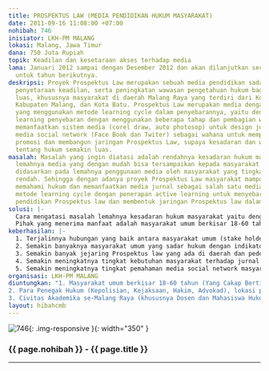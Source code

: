 ```yaml
---
title: PROSPEKTUS LAW (MEDIA PENDIDIKAN HUKUM MASYARAKAT)
date: 2011-09-16 11:08:00 +07:00
nohibah: 746
inisiator: LKH-PM MALANG
lokasi: Malang, Jawa Timur
dana: 750 Juta Rupiah
topik: Keadilan dan kesetaraan akses terhadap media
lama: Januari 2012 sampai dengan Desember 2012 dan akan dilanjutkan secara mandiri
  untuk tahun berikutnya.
deskripsi: Proyek Prospektus Law merupakan sebuah media pendidikan sadar hukum dan
  penyetaraan keadilan, serta peningkatan wawasan pengetahuan hukum bagi masyarakat
  luas, khususnya masyarakat di daerah Malang Raya yang terdiri dari Kota Malang,
  Kabupaten Malang, dan Kota Batu. Prospektus Law merupakan media dengan bentuk jurnal
  yang menggunakan metode learning cycle dalam penyebarannya, yaitu dengan active
  learning penyebaran dengan menggunakan beberapa tahap dan pembagian wilayah serta
  memanfaatkan sistem media (corel draw, auto photosop) untuk design jurnal. Pemanfaatan
  media social network (Face Book dan Twiter) sebagai wahana untuk mempermudah dalam
  promosi dan membangun jaringan Prospektus Law, supaya kesadaran dan wawasan masyarakat
  tentang hukum semakin luas.
masalah: Masalah yang ingin diatasi adalah rendahnya kesadaran hukum masyarakat akibat
  lemahnya media yang dengan mudah bisa tersampaikan kepada masyarakat umum hal ini
  didasarkan pada lemahnya penggunaan media oleh masyarakat yang tingkat pendidikannya
  rendah. Sehingga dengan adanya proyek Prospektus Law masyarakat mampu dengan mudah
  memahami hukum dan memanfaatkan media jurnal sebagai salah satu media dengan menggunakan
  metode learning cycle dengan penerapan active learning untuk menyebarluaskan media
  pendidikan Prospektus law dan membentuk jaringan Prospektus law dalam jumlah besar
solusi: |-
  Cara mengatasi masalah lemahnya kesadaran hukum masyarakat yaitu dengan memanfaatkan Lembaga Kajian Hukum dan Pemberdayaan Masyarakat sebagai salah satu lembaga yang mampu menciptakan media yang kreatif bagi masyarakat dengan memanfaatkan media yang mudah dan menggunakan metode yang mampu mengembangkan jaringan Prospektus law sebagai ujung tombak dalam pendidikan dan pembelajaran hukum bagi masyarakat luas yang masih lemah akan kesadaran hukum dan media. Salah satu media yang akan di pakai dalam Prospektus law adalah berupa jurnal hukum yang akan terbit secara kontinyu dan menggunakan metode learning cycle yang bergerak dari satu wilayah dan akan dikembangkan oleh jaringan Prospektus law secara active learning yang akan dibentuk oleh LKH-PM.
  Pihak yang menerima manfaat adalah masyarakat umum berkisar 18-60 tahun (Yang Cakap Bertindak Secara Hukum), lokasi masyarakat di Malang Raya (Kota Malang, Kabupaten Malang, Kota Batu khususnya masyarakat di pedesaan yang masih rendah kesadaran hukum), para penegak hukum (Kepolisian, Kejaksaan, Hakim, Advokad), lokasi para penegak hukum se-Malang Raya (Kota Malang, Kabupaten Malang, Kota Batu), serta civitas akademika se-Malang Raya (khususnya Dosen dan Mahasiswa Hukum di Perguruan Tinggi Malang).
keberhasilan: |-
  1. Terjalinnya hubungan yang baik antara masyarakat umum (stake holder) dengan Lembaga Kajian Hukum dan Pemberdayaan masyarakat (LKH-PM)
  2. Semakin banyaknya masyarakat umum yang sadar hukum dengan indikator keberhasilan banyaknya masyarakat yang memahami prosedur hukum dan sistem hukum yang ada di Indonesia
  3. Semakin banyak jejaring Prospektus law yang ada di daerah dan pedesaan malang raya sebagai mitra kerja dalam mengawal kesadaran hukum masyarakat
  4. Semakin meningkatnya tingkat kebutuhan masyarakat terhadap jurnal Prospektus law sebagai media kesadaran hukum
  5. Semakin meningkatnya tingkat pemahaman media social network masyarakat khususnya media facebook dan twitter LKH-PM
organisasi: LKH-PM MALANG
diuntungkan: "1. Masyarakat umum berkisar 18-60 tahun (Yang Cakap Bertindak Secara Hukum), lokasi masyarakat di Malang Raya (Kota Malang, Kabupaten Malang, Kota Batu khususnya masyarakat di pedesaan yang masih rendah kesadaran hukum)
2. Para Penegak Hukum (Kepolisian, Kejaksaan, Hakim, Advokad), lokasi para penegak hukum se-Malang Raya (Kota Malang, Kabupaten Malang, Kota Batu)
3. Civitas Akademika se-Malang Raya (khususnya Dosen dan Mahasiswa Hukum di Perguruan Tinggi Malang)"
layout: hibahcmb
---
```


![746](/static/img/hibahcmb/746.png){: .img-responsive }{: width="350" }

### {{ page.nohibah }} - {{ page.title }}

---
